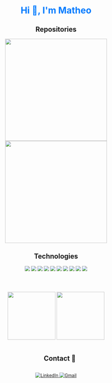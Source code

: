 <!--HI-->
<div align="center" style="color: #007bff;">
  <h1>Hi 👋, I'm Matheo</h1>
</div>

<!--REPOSITORIES-->
<h2 align="center">Repositories</h2>
<p align="center">
  <a href="https://github.com/MatheoLamiral/APU-UNLP">
    <img src="https://github-readme-stats.vercel.app/api/pin/?username=MatheoLamiral&repo=APU-UNLP&theme=jolly&border_color=474554" width="320" />
  </a>
  <a href="https://github.com/MatheoLamiral/Python-UNLP">
    <img src="https://github-readme-stats.vercel.app/api/pin/?username=MatheoLamiral&repo=Python-UNLP&theme=jolly&border_color=474554" width="320" />
  </a>
</p>

<!--TECHNOLOGIES-->
<h2 align="center">Technologies</h2>
<p align="center">
  <img src="https://img.shields.io/badge/Java-6C2DC7?style=flat-square&logo=java&logoColor=white" />
  <img src="https://img.shields.io/badge/Python-5D3FD3?style=flat-square&logo=python&logoColor=white" />
  <img src="https://img.shields.io/badge/Jupyter-7D5FFF?style=flat-square&logo=jupyter&logoColor=white" />
  <img src="https://img.shields.io/badge/Markdown-4B0082?style=flat-square&logo=markdown&logoColor=white" />
  <img src="https://img.shields.io/badge/Git-7A1EA1?style=flat-square&logo=git&logoColor=white" />
  <img src="https://img.shields.io/badge/GitHub-2E1A47?style=flat-square&logo=github&logoColor=white" />
  <img src="https://img.shields.io/badge/VS%20Code-3D2C8D?style=flat-square&logo=visualstudiocode&logoColor=white" />
  <img src="https://img.shields.io/badge/AWS-5F4B8B?style=flat-square&logo=amazonaws&logoColor=white" />
  <img src="https://img.shields.io/badge/Notion-2E1B4F?style=flat-square&logo=notion&logoColor=white" />
  <img src="https://img.shields.io/badge/Discord-6C0BA9?style=flat-square&logo=discord&logoColor=white" />
</p>


<!-- SOME SPACE -->
<br><br>

<!--GITHUB STATISTICS-->
<p align="center">
  <img src="https://github-readme-stats.vercel.app/api?username=MatheoLamiral&show_icons=true&theme=jolly&border_color=474554" height="150" />
  <img src="https://github-readme-stats.vercel.app/api/top-langs/?username=MatheoLamiral&layout=compact&theme=jolly&border_color=474554" height="150"/>
</p>


<!--CONTACT ME-->
<div id="user-content-toc">
  <ul align="center">
    <summary><h2 style="display: inline-block">Contact 🤝</h2></summary>
  </ul>
</div>

<!--ICONS AND LINKS-->
<p align="center">
  <a href="https://www.linkedin.com/in/matheo-lamiral-a108a7305/" target="_blank">
    <img src="https://img.shields.io/badge/LinkedIn-5D3FD3?style=flat-square&logo=linkedin&logoColor=white" alt="LinkedIn"/>
  </a>
  <a href="mailto:matheolamiral@gmail.com" target="_blank">
    <img src="https://img.shields.io/badge/Gmail-6C2DC7?style=flat-square&logo=gmail&logoColor=white" alt="Gmail"/>
  </a>
</p>



